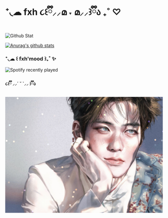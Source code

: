 # ‎⁺◟☁︎ fxh ૮꒰ྀི⸝⸝മ ˕ മ⸝⸝꒱ྀིა ₊˚ ♡

![Github Stat](https://github-profile-summary-cards.vercel.app/api/cards/profile-details?username=fxhPhxrxchxyx&theme=dracula)

[![Anurag's github stats](https://github-readme-stats.vercel.app/api?username=fxhPhxrxchxyx&count_private=true&show_icons=true&theme=tokyonight)](https://github.com/anuraghazra/github-readme-stats)

### ⁺◟☁︎ ꒰ fxh'mood ꒱₊˚ ✨

![Spotify recently played](https://spotify-recently-played-readme.vercel.app/api?user=5qu5rr00mkafcj23poq55q1zw&width=500&count=5)

#### ૮꒰ྀི ⸝⸝´ ˘ `⸝⸝ ꒱ྀིა

![😻](./pic/orangecat.jpg)
